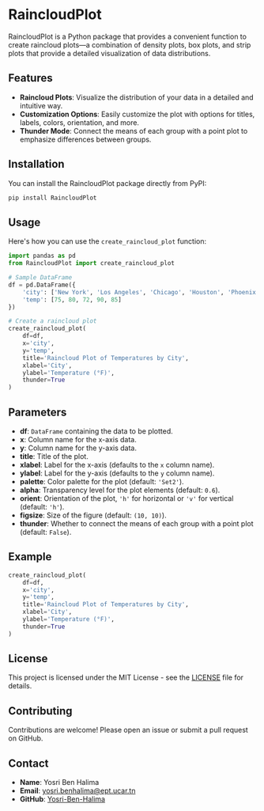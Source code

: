# RaincloudPlot

RaincloudPlot is a Python package that provides a convenient function to create raincloud plots—a combination of density plots, box plots, and strip plots that provide a detailed visualization of data distributions.

## Features

- **Raincloud Plots**: Visualize the distribution of your data in a detailed and intuitive way.
- **Customization Options**: Easily customize the plot with options for titles, labels, colors, orientation, and more.
- **Thunder Mode**: Connect the means of each group with a point plot to emphasize differences between groups.

## Installation

You can install the RaincloudPlot package directly from PyPI:

```sh
pip install RaincloudPlot
```

## Usage

Here's how you can use the `create_raincloud_plot` function:

```python
import pandas as pd
from RaincloudPlot import create_raincloud_plot

# Sample DataFrame
df = pd.DataFrame({
    'city': ['New York', 'Los Angeles', 'Chicago', 'Houston', 'Phoenix'],
    'temp': [75, 80, 72, 90, 85]
})

# Create a raincloud plot
create_raincloud_plot(
    df=df, 
    x='city', 
    y='temp', 
    title='Raincloud Plot of Temperatures by City', 
    xlabel='City', 
    ylabel='Temperature (°F)', 
    thunder=True
)
```

## Parameters

- **df**: `DataFrame` containing the data to be plotted.
- **x**: Column name for the x-axis data.
- **y**: Column name for the y-axis data.
- **title**: Title of the plot.
- **xlabel**: Label for the x-axis (defaults to the `x` column name).
- **ylabel**: Label for the y-axis (defaults to the `y` column name).
- **palette**: Color palette for the plot (default: `'Set2'`).
- **alpha**: Transparency level for the plot elements (default: `0.6`).
- **orient**: Orientation of the plot, `'h'` for horizontal or `'v'` for vertical (default: `'h'`).
- **figsize**: Size of the figure (default: `(10, 10)`).
- **thunder**: Whether to connect the means of each group with a point plot (default: `False`).

## Example

```python
create_raincloud_plot(
    df=df, 
    x='city', 
    y='temp', 
    title='Raincloud Plot of Temperatures by City', 
    xlabel='City', 
    ylabel='Temperature (°F)', 
    thunder=True
)
```

## License

This project is licensed under the MIT License - see the [LICENSE](LICENSE) file for details.

## Contributing

Contributions are welcome! Please open an issue or submit a pull request on GitHub.

## Contact

- **Name**: Yosri Ben Halima
- **Email**: yosri.benhalima@ept.ucar.tn
- **GitHub**: [Yosri-Ben-Halima](https://github.com/Yosri-Ben-Halima)